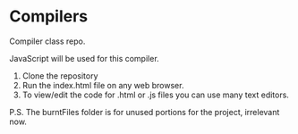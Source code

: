 # Compilers
Compiler class repo.

JavaScript will be used for this compiler.

1. Clone the repository
2. Run the index.html file on any web browser.
3. To view/edit the code for .html or .js files you can use many text editors.

P.S. The burntFiles folder is for unused portions for the project, irrelevant now.
